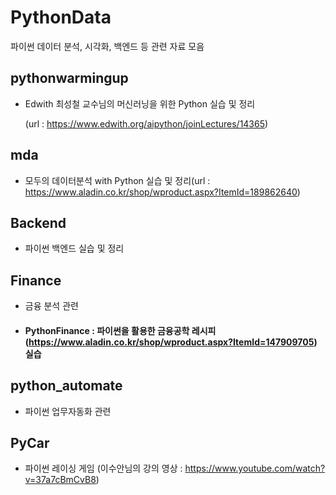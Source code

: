 # PythonData
파이썬 데이터 분석, 시각화, 백엔드 등 관련 자료 모음

## pythonwarmingup
- Edwith 최성철 교수님의 머신러닝을 위한 Python 실습 및 정리

  (url : https://www.edwith.org/aipython/joinLectures/14365)

## mda
- 모두의 데이터분석 with Python 실습 및 정리(url : https://www.aladin.co.kr/shop/wproduct.aspx?ItemId=189862640)

## Backend
- 파이썬 백엔드 실습 및 정리

## Finance
- 금융 분석 관련 
- #### PythonFinance : 파이썬을 활용한 금융공학 레시피(https://www.aladin.co.kr/shop/wproduct.aspx?ItemId=147909705) 실습

## python_automate
- 파이썬 업무자동화 관련

## PyCar
- 파이썬 레이싱 게임 (이수안님의 강의 영상 : https://www.youtube.com/watch?v=37a7cBmCvB8)
